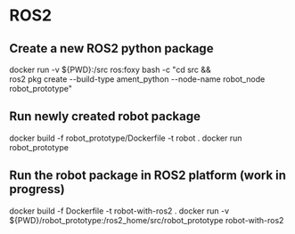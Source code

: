 # ROS2

## Create a new ROS2 python package
docker run -v ${PWD}:/src ros:foxy bash -c "cd src && \
ros2 pkg create --build-type ament_python --node-name robot_node robot_prototype"

## Run newly created robot package
docker build -f robot_prototype/Dockerfile -t robot .
docker run robot_prototype

## Run the robot package in ROS2 platform (work in progress)
docker build -f Dockerfile -t robot-with-ros2 .
docker run -v ${PWD}/robot_prototype:/ros2_home/src/robot_prototype robot-with-ros2
